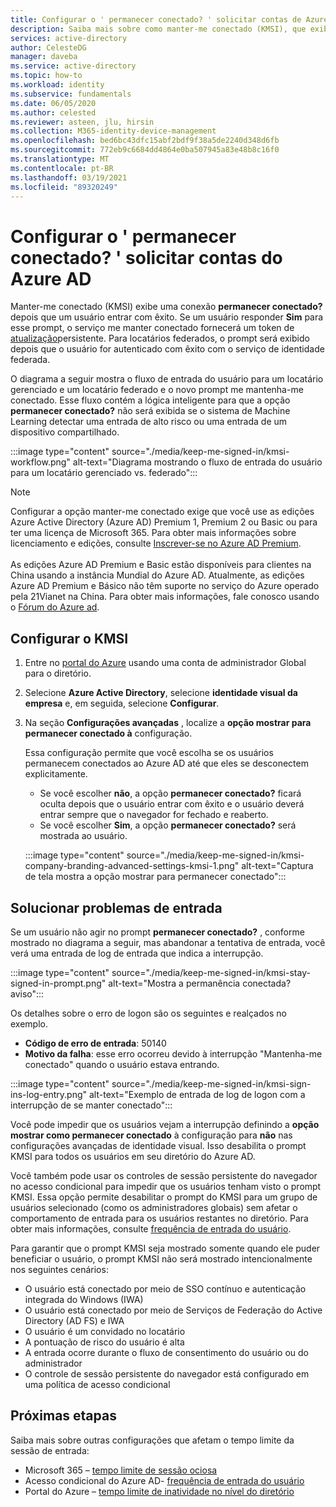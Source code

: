 ```yaml
---
title: Configurar o ' permanecer conectado? ' solicitar contas de Azure Active Directory
description: Saiba mais sobre como manter-me conectado (KMSI), que exibe a permanência conectada? avisar, como configurá-lo no portal de Azure Active Directory e como solucionar problemas de entrada.
services: active-directory
author: CelesteDG
manager: daveba
ms.service: active-directory
ms.topic: how-to
ms.workload: identity
ms.subservice: fundamentals
ms.date: 06/05/2020
ms.author: celested
ms.reviewer: asteen, jlu, hirsin
ms.collection: M365-identity-device-management
ms.openlocfilehash: bed6bc43dfc15abf2bdf9f38a5de2240d348d6fb
ms.sourcegitcommit: 772eb9c6684dd4864e0ba507945a83e48b8c16f0
ms.translationtype: MT
ms.contentlocale: pt-BR
ms.lasthandoff: 03/19/2021
ms.locfileid: "89320249"
---
```

# <a name="configure-the-stay-signed-in-prompt-for-azure-ad-accounts"></a>Configurar o ' permanecer conectado? ' solicitar contas do Azure AD

Manter-me conectado (KMSI) exibe uma conexão **permanecer conectado?** depois que um usuário entrar com êxito. Se um usuário responder **Sim** para esse prompt, o serviço me manter conectado fornecerá um token de [atualização](../develop/developer-glossary.md#refresh-token)persistente. Para locatários federados, o prompt será exibido depois que o usuário for autenticado com êxito com o serviço de identidade federada.

O diagrama a seguir mostra o fluxo de entrada do usuário para um locatário gerenciado e um locatário federado e o novo prompt me mantenha-me conectado. Esse fluxo contém a lógica inteligente para que a opção **permanecer conectado?** não será exibida se o sistema de Machine Learning detectar uma entrada de alto risco ou uma entrada de um dispositivo compartilhado.

:::image type="content" source="./media/keep-me-signed-in/kmsi-workflow.png" alt-text="Diagrama mostrando o fluxo de entrada do usuário para um locatário gerenciado vs. federado":::

> [!NOTE]
> Configurar a opção manter-me conectado exige que você use as edições Azure Active Directory (Azure AD) Premium 1, Premium 2 ou Basic ou para ter uma licença de Microsoft 365. Para obter mais informações sobre licenciamento e edições, consulte [Inscrever-se no Azure AD Premium](active-directory-get-started-premium.md).<br><br>As edições Azure AD Premium e Basic estão disponíveis para clientes na China usando a instância Mundial do Azure AD. Atualmente, as edições Azure AD Premium e Básico não têm suporte no serviço do Azure operado pela 21Vianet na China. Para obter mais informações, fale conosco usando o [Fórum do Azure ad](https://feedback.azure.com/forums/169401-azure-active-directory/).

## <a name="configure-kmsi"></a>Configurar o KMSI

1. Entre no [portal do Azure](https://portal.azure.com/) usando uma conta de administrador Global para o diretório.
1. Selecione **Azure Active Directory**, selecione **identidade visual da empresa** e, em seguida, selecione **Configurar**.
1. Na seção **Configurações avançadas** , localize a **opção mostrar para permanecer conectado à** configuração.

   Essa configuração permite que você escolha se os usuários permanecem conectados ao Azure AD até que eles se desconectem explicitamente.
   * Se você escolher **não**, a opção **permanecer conectado?** ficará oculta depois que o usuário entrar com êxito e o usuário deverá entrar sempre que o navegador for fechado e reaberto.
   * Se você escolher **Sim**, a opção **permanecer conectado?** será mostrada ao usuário.

    :::image type="content" source="./media/keep-me-signed-in/kmsi-company-branding-advanced-settings-kmsi-1.png" alt-text="Captura de tela mostra a opção mostrar para permanecer conectado":::

## <a name="troubleshoot-sign-in-issues"></a>Solucionar problemas de entrada

Se um usuário não agir no prompt **permanecer conectado?** , conforme mostrado no diagrama a seguir, mas abandonar a tentativa de entrada, você verá uma entrada de log de entrada que indica a interrupção.

:::image type="content" source="./media/keep-me-signed-in/kmsi-stay-signed-in-prompt.png" alt-text="Mostra a permanência conectada? aviso":::

Os detalhes sobre o erro de logon são os seguintes e realçados no exemplo.

* **Código de erro de entrada**: 50140
* **Motivo da falha**: esse erro ocorreu devido à interrupção "Mantenha-me conectado" quando o usuário estava entrando.

:::image type="content" source="./media/keep-me-signed-in/kmsi-sign-ins-log-entry.png" alt-text="Exemplo de entrada de log de logon com a interrupção de se manter conectado":::

Você pode impedir que os usuários vejam a interrupção definindo a **opção mostrar como permanecer conectado** à configuração para **não** nas configurações avançadas de identidade visual. Isso desabilita o prompt KMSI para todos os usuários em seu diretório do Azure AD.

Você também pode usar os controles de sessão persistente do navegador no acesso condicional para impedir que os usuários tenham visto o prompt KMSI. Essa opção permite desabilitar o prompt do KMSI para um grupo de usuários selecionado (como os administradores globais) sem afetar o comportamento de entrada para os usuários restantes no diretório. Para obter mais informações, consulte [frequência de entrada do usuário](../conditional-access/howto-conditional-access-session-lifetime.md). 

Para garantir que o prompt KMSI seja mostrado somente quando ele puder beneficiar o usuário, o prompt KMSI não será mostrado intencionalmente nos seguintes cenários:

* O usuário está conectado por meio de SSO contínuo e autenticação integrada do Windows (IWA)
* O usuário está conectado por meio de Serviços de Federação do Active Directory (AD FS) e IWA
* O usuário é um convidado no locatário
* A pontuação de risco do usuário é alta
* A entrada ocorre durante o fluxo de consentimento do usuário ou do administrador
* O controle de sessão persistente do navegador está configurado em uma política de acesso condicional

## <a name="next-steps"></a>Próximas etapas

Saiba mais sobre outras configurações que afetam o tempo limite da sessão de entrada:

* Microsoft 365 – [tempo limite de sessão ociosa](/sharepoint/sign-out-inactive-users)
* Acesso condicional do Azure AD- [frequência de entrada do usuário](../conditional-access/howto-conditional-access-session-lifetime.md)
* Portal do Azure – [tempo limite de inatividade no nível do diretório](../../azure-portal/set-preferences.md#change-the-directory-timeout-setting-admin)
